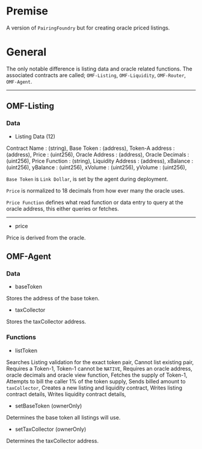 # **Premise**
A version of `PairingFoundry` but for creating oracle priced listings. 

# **General**
The only notable difference is listing data and oracle related functions. The associated contracts are called; `OMF-Listing`, `OMF-Liquidity`, `OMF-Router`, `OMF-Agent`. 

---

## **OMF-Listing**

### **Data**

- Listing Data (12) 

Contract Name : (string),
Base Token : (address), 
Token-A address : (address),
Price : (uint256),
Oracle Address : (address), 
Oracle Decimals : (uint256),
Price Function : (string), 
Liquidity Address : (address),
xBalance : (uint256),
yBalance : (uint256),
xVolume : (uint256),
yVolume : (uint256),

`Base Token` is `Link Dollar`, is set by the agent during deployment. 

`Price` is normalized to 18 decimals from how ever many the oracle uses. 

`Price Function` defines what read function or data entry to query at the oracle address, this either queries or fetches. 

---

- price 

Price is derived from the oracle. 


## **OMF-Agent**

### **Data**

- baseToken 

Stores the address of the base token.

- taxCollector 

Stores the taxCollector address. 

### **Functions**

- listToken 

Searches Listing validation for the exact token pair,
Cannot list existing pair,
Requires a Token-1,
Token-1 cannot be `NATIVE`,
Requires an oracle address, oracle decimals and oracle view function,
Fetches the supply of Token-1, 
Attempts to bill the caller 1% of the token supply, 
Sends billed amount to `taxCollector`, 
Creates a new listing and liquidity contract,
Writes listing contract details,
Writes liquidity contract details,

- setBaseToken (ownerOnly) 

Determines the base token all listings will use. 

- setTaxCollector (ownerOnly)

Determines the taxCollector address. 

